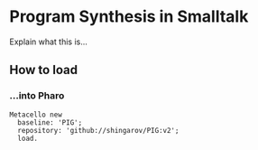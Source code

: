 # Program Synthesis in Smalltalk

Explain what this is...

## How to load

### ...into Pharo

````
Metacello new
  baseline: 'PIG';
  repository: 'github://shingarov/PIG:v2';
  load.
````


